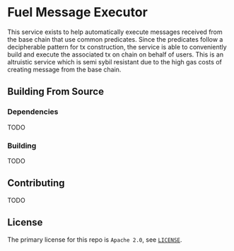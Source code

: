 # Fuel Message Executor

This service exists to help automatically execute messages received from the base chain that use common predicates. Since the predicates follow a decipherable pattern for tx construction, the service is able to conveniently build and execute the associated tx on chain on behalf of users. This is an altruistic service which is semi sybil resistant due to the high gas costs of creating message from the base chain.

## Building From Source

### Dependencies

TODO

### Building

TODO

## Contributing

TODO

## License

The primary license for this repo is `Apache 2.0`, see [`LICENSE`](./LICENSE).
